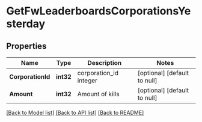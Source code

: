 # GetFwLeaderboardsCorporationsYesterday

## Properties
Name | Type | Description | Notes
------------ | ------------- | ------------- | -------------
**CorporationId** | **int32** | corporation_id integer | [optional] [default to null]
**Amount** | **int32** | Amount of kills | [optional] [default to null]

[[Back to Model list]](../README.md#documentation-for-models) [[Back to API list]](../README.md#documentation-for-api-endpoints) [[Back to README]](../README.md)


